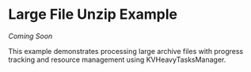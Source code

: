 # Large File Unzip Example

*Coming Soon*

This example demonstrates processing large archive files with progress tracking and resource management using KVHeavyTasksManager.
